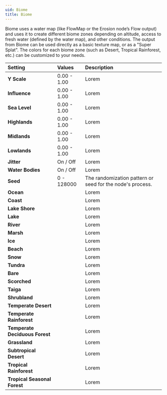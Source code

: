 ```yaml
---
uid: Biome
title: Biome
---
```


Biome uses a water map (like FlowMap or the Erosion node’s Flow output) and uses it to create different biome zones depending on altitude, access to fresh water (defined by the water map), and other conditions. The output from Biome can be used directly as a basic texture map, or as a "Super Splat". The colors for each biome zone (such as Desert, Tropical Rainforest, etc.) can be customized to your needs.

| Setting                        | Values      | Description                                               |
| :----------------------------- | :---------- | :-------------------------------------------------------- |
| **Y Scale**                    | 0.00 - 1.00 | Lorem                                                     |
| **Influence**                  | 0.00 - 1.00 | Lorem                                                     |
| **Sea Level**                  | 0.00 - 1.00 | Lorem                                                     |
| **Highlands**                  | 0.00 - 1.00 | Lorem                                                     |
| **Midlands**                   | 0.00 - 1.00 | Lorem                                                     |
| **Lowlands**                   | 0.00 - 1.00 | Lorem                                                     |
| **Jitter**                     | On / Off    | Lorem                                                     |
| **Water Bodies**               | On / Off    | Lorem                                                     |
| **Seed**                       | 0 - 128000  | The randomization pattern or seed for the node's process. |
| **Ocean**                      |      | Lorem                                                     |
| **Coast**                      |      | Lorem                                                     |
| **Lake Shore**                 |      | Lorem                                                     |
| **Lake**                       |      | Lorem                                                     |
| **River**                      |      | Lorem                                                     |
| **Marsh**                      |      | Lorem                                                     |
| **Ice**                        |      | Lorem                                                     |
| **Beach**                      |      | Lorem                                                     |
| **Snow**                       |      | Lorem                                                     |
| **Tundra**                     |      | Lorem                                                     |
| **Bare**                       |      | Lorem                                                     |
| **Scorched**                   |      | Lorem                                                     |
| **Taiga**                      |      | Lorem                                                     |
| **Shrubland**                  |      | Lorem                                                     |
| **Temperate Desert**           |      | Lorem                                                     |
| **Temperate Rainforest**       |      | Lorem                                                     |
| **Temperate Deciduous Forest** |      | Lorem                                                     |
| **Grassland**                  |      | Lorem                                                     |
| **Subtropical Desert**         |      | Lorem                                                     |
| **Tropical Rainforest**        |      | Lorem                                                     |
| **Tropical Seasonal Forest**   |      | Lorem                                                     |



